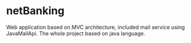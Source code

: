 # netBanking
Web application based on MVC architecture, included mail service using JavaMailApi. The whole project based on java language. 
